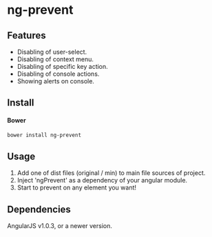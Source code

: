 # ng-prevent

## Features
* Disabling of user-select.
* Disabling of context menu.
* Disabling of specific key action.
* Disabling of console actions.
* Showing alerts on console.

## Install
#### Bower
```sh
bower install ng-prevent
```

## Usage
1. Add one of dist files (original / min) to main file sources of project.
2. Inject 'ngPrevent' as a dependency of your angular module.
3. Start to prevent on any element you want!

## Dependencies
AngularJS v1.0.3, or a newer version.
